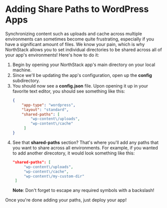 # Adding Share Paths to WordPress Apps

Synchronizing content such as uploads and cache across multiple environments can sometimes become quite frustrating, especially if you have a significant amount of files. We know your pain, which is why NorthStack allows you to set individual directories to be shared across all of your app's environments! Here's how to do it:

1. Begin by opening your NorthStack app's main directory on your local machine.
2. Since we'll be updating the app's configuration, open up the **config** subdirectory.
3. You should now see a **config.json** file. Upon opening it up in your favorite text editor, you should see something like this:
   ```json
   {
       "app-type": "wordpress",
       "layout": "standard",
       "shared-paths": [
           "wp-content\/uploads",
           "wp-content\/cache"
        ]
   }
   ```
4. See that **shared-paths** section? That's where you'll add any paths that you want to share across all environments. For example, if you wanted to add another direcotory, it would look something like this:
   ```json
   "shared-paths": [
        "wp-content\/uploads",
        "wp-content\/cache",
        "wp-content\/my-custom-dir"
    ]
   ```
   **Note**: Don't forget to escape any required symbols with a backslash!

Once you're done adding your paths, just deploy your app!